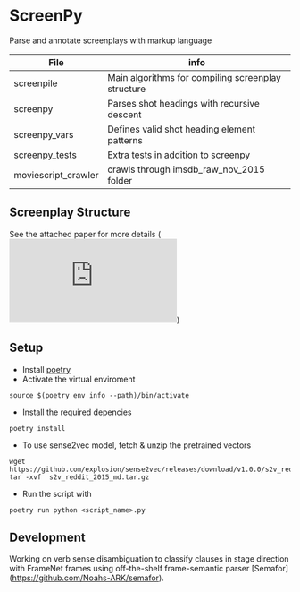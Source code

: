 # ScreenPy
Parse and annotate screenplays with markup language

| File     | info |
|--- | ---|
|screenpile | Main algorithms for compiling screenplay structure|
|screenpy | Parses shot headings with recursive descent |
|screenpy_vars | Defines valid shot heading element patterns |
|screenpy_tests | Extra tests in addition to screenpy |
|moviescript_crawler | crawls through imsdb_raw_nov_2015 folder |


Screenplay Structure
---

See the attached paper for more details (![Paper](https://github.com/drwiner/ScreenPy/blob/master/INT17_screenplays.pdf))


Setup
---
*  Install [poetry](https://python-poetry.org/docs/#installation)  
*  Activate the virtual enviroment
```
source $(poetry env info --path)/bin/activate
```
*  Install the required depencies
```
poetry install
```
* To use sense2vec model, fetch & unzip the pretrained vectors
```
wget https://github.com/explosion/sense2vec/releases/download/v1.0.0/s2v_reddit_2015_md.tar.gz
tar -xvf  s2v_reddit_2015_md.tar.gz
```
* Run the script with  
```
poetry run python <script_name>.py
```


Development
---
Working on verb sense disambiguation to classify clauses in stage direction with FrameNet frames using off-the-shelf frame-semantic parser [Semafor] (https://github.com/Noahs-ARK/semafor).
